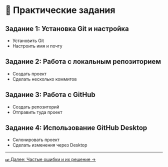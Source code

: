 # 📝 Практические задания

## Задание 1: Установка Git и настройка
- Установить Git
- Настроить имя и почту

## Задание 2: Работа с локальным репозиторием
- Создать проект
- Сделать несколько коммитов

## Задание 3: Работа с GitHub
- Создать репозиторий
- Отправить туда проект

## Задание 4: Использование GitHub Desktop
- Склонировать проект
- Сделать изменения через Desktop

---
[⏭ Далее: Частые ошибки и их решение →](06_common_mistakes.md)
